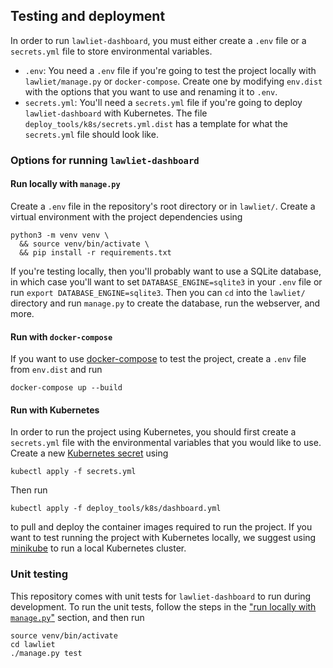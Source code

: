 ## Testing and deployment
In order to run `lawliet-dashboard`, you must either create a `.env` file or a `secrets.yml` file to store environmental variables.

- `.env`: You need a `.env` file if you're going to test the project locally with `lawliet/manage.py` or `docker-compose`. Create one by modifying `env.dist` with the options that you want to use and renaming it to `.env`.
- `secrets.yml`: You'll need a `secrets.yml` file if you're going to deploy `lawliet-dashboard` with Kubernetes. The file `deploy_tools/k8s/secrets.yml.dist` has a template for what the `secrets.yml` file should look like.

### Options for running `lawliet-dashboard`
#### Run locally with `manage.py`
Create a `.env` file in the repository's root directory or in `lawliet/`. Create a virtual environment with the project dependencies using

```
python3 -m venv venv \
  && source venv/bin/activate \
  && pip install -r requirements.txt
```

If you're testing locally, then you'll probably want to use a SQLite database, in which case you'll want to set `DATABASE_ENGINE=sqlite3` in your `.env` file or run `export DATABASE_ENGINE=sqlite3`. Then you can `cd` into the `lawliet/` directory and run `manage.py` to create the database, run the webserver, and more.

#### Run with `docker-compose`
If you want to use [docker-compose](https://docs.docker.com/compose/) to test the project, create a `.env` file from `env.dist` and run

```
docker-compose up --build
```

#### Run with Kubernetes
In order to run the project using Kubernetes, you should first create a `secrets.yml` file with the environmental variables that you would like to use. Create a new [Kubernetes secret](https://kubernetes.io/docs/concepts/configuration/secret/) using

```
kubectl apply -f secrets.yml
```

Then run

```
kubectl apply -f deploy_tools/k8s/dashboard.yml
```

to pull and deploy the container images required to run the project. If you want to test running the project with Kubernetes locally, we suggest using [minikube](https://github.com/kubernetes/minikube) to run a local Kubernetes cluster.

### Unit testing
This repository comes with unit tests for `lawliet-dashboard` to run during development. To run the unit tests, follow the steps in the ["run locally with `manage.py`"](https://github.com/CU-Cybersecurity-Club/lawliet-dashboard#run-locally-with-managepy) section, and then run

```
source venv/bin/activate
cd lawliet
./manage.py test
```
